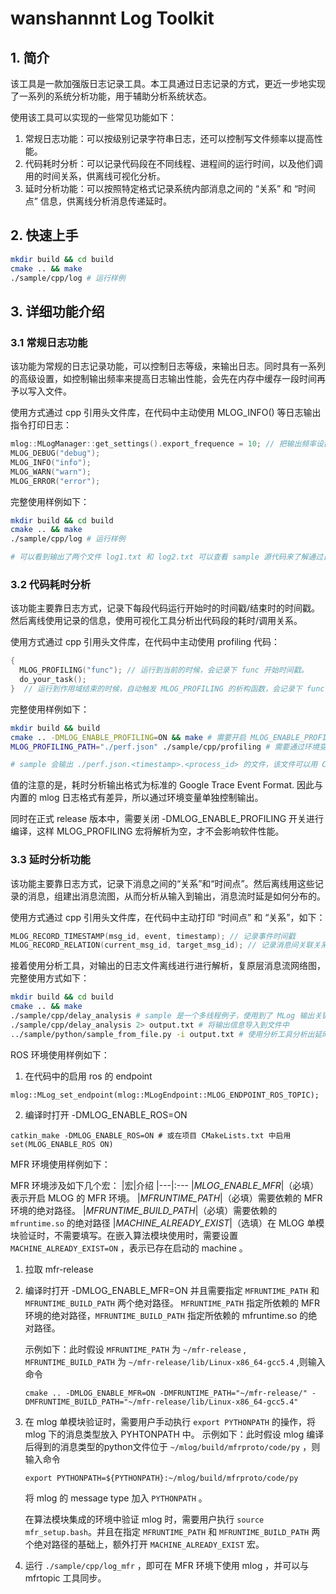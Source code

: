 # wanshannnt Log Toolkit

## 1. 简介

  该工具是一款加强版日志记录工具。本工具通过日志记录的方式，更近一步地实现了一系列的系统分析功能，用于辅助分析系统状态。

  使用该工具可以实现的一些常见功能如下：
  
  1. 常规日志功能：可以按级别记录字符串日志，还可以控制写文件频率以提高性能。
  2. 代码耗时分析：可以记录代码段在不同线程、进程间的运行时间，以及他们调用的时间关系，供离线可视化分析。
  3. 延时分析功能：可以按照特定格式记录系统内部消息之间的 “关系” 和 “时间点” 信息，供离线分析消息传递延时。

## 2. 快速上手

  ``` bash
  mkdir build && cd build
  cmake .. && make 
  ./sample/cpp/log # 运行样例
  ```

## 3. 详细功能介绍 

### 3.1 常规日志功能

  该功能为常规的日志记录功能，可以控制日志等级，来输出日志。同时具有一系列的高级设置，如控制输出频率来提高日志输出性能，会先在内存中缓存一段时间再予以写入文件。

  使用方式通过 cpp 引用头文件库，在代码中主动使用 MLOG_INFO() 等日志输出指令打印日志：

  ```cpp
  mlog::MLogManager::get_settings().export_frequence = 10; // 把输出频率设置为 10hz
  MLOG_DEBUG("debug"); 
  MLOG_INFO("info");
  MLOG_WARN("warn");
  MLOG_ERROR("error");
  ```

  完整使用样例如下：
  ```bash
  mkdir build && cd build
  cmake .. && make 
  ./sample/cpp/log # 运行样例

  # 可以看到输出了两个文件 log1.txt 和 log2.txt 可以查看 sample 源代码来了解通过日志等级来控制输出的原理。
  ```

### 3.2 代码耗时分析

  该功能主要靠日志方式，记录下每段代码运行开始时的时间戳/结束时的时间戳。然后离线使用记录的信息，使用可视化工具分析出代码段的耗时/调用关系。

  使用方式通过 cpp 引用头文件库，在代码中主动使用 profiling 代码：

  ```cpp
  {
    MLOG_PROFILING("func"); // 运行到当前的时候，会记录下 func 开始时间戳。
    do_your_task();
  }  // 运行到作用域结束的时候，自动触发 MLOG_PROFILING 的析构函数，会记录下 func 结束时间戳。
  ```
 
  完整使用样例如下：
  ```bash
  mkdir build && build
  cmake .. -DMLOG_ENABLE_PROFILING=ON && make # 需要开启 MLOG_ENABLE_PROFILING 的开关编译，否则不会生成 PROFILING 代码。
  MLOG_PROFILING_PATH="./perf.json" ./sample/cpp/profiling # 需要通过环境变量 MLOG_PROFILING_PATH 指定时间记录输出的文件路径，否则将没有日志输出打印。

  # sample 会输出 ./perf.json.<timestamp>.<process_id> 的文件，该文件可以用 Chrome 浏览器的链接 chrome://tracing 工具进行可视化解析。 
  ```
  
  值的注意的是，耗时分析输出格式为标准的 Google Trace Event Format. 因此与内置的 mlog 日志格式有差异，所以通过环境变量单独控制输出。

  同时在正式 release 版本中，需要关闭 -DMLOG_ENABLE_PROFILING 开关进行编译，这样 MLOG_PROFILING 宏将解析为空，才不会影响软件性能。
  

### 3.3 延时分析功能

  该功能主要靠日志方式，记录下消息之间的“关系”和“时间点”。然后离线用这些记录的消息，组建出消息流图，从而分析从输入到输出，消息流时延是如何分布的。

  使用方式通过 cpp 引用头文件库，在代码中主动打印 “时间点” 和 “关系”，如下：

  ```cpp
  MLOG_RECORD_TIMESTAMP(msg_id, event, timestamp); // 记录事件时间戳
  MLOG_RECORD_RELATION(current_msg_id, target_msg_id); // 记录消息间关联关系
  ```

  接着使用分析工具，对输出的日志文件离线进行进行解析，复原层消息流网络图，完整使用方式如下：
  
  ``` bash
  mkdir build && cd build
  cmake .. && make 
  ./sample/cpp/delay_analysis # sample 是一个多线程例子，使用到了 MLog 输出关键信息。
  ./sample/cpp/delay_analysis 2> output.txt # 将输出信息导入到文件中
  ../sample/python/sample_from_file.py -i output.txt # 使用分析工具分析出延时
  ```
  
  ROS 环境使用样例如下：
  
  1. 在代码中的启用 ros 的 endpoint
  ```
  mlog::MLog_set_endpoint(mlog::MLogEndpoint::MLOG_ENDPOINT_ROS_TOPIC); 
  ```

  2. 编译时打开 -DMLOG_ENABLE_ROS=ON
  ```
  catkin_make -DMLOG_ENABLE_ROS=ON # 或在项目 CMakeLists.txt 中启用 set(MLOG_ENABLE_ROS ON)
  ```

  MFR 环境使用样例如下：

  
  MFR 环境涉及如下几个宏：
  |宏|介绍
  |---|:---
  |*MLOG_ENABLE_MFR*|（必填）表示开启 MLOG 的 MFR 环境。
  |*MFRUNTIME_PATH*|（必填）需要依赖的 MFR 环境的绝对路径。
  |*MFRUNTIME_BUILD_PATH*|（必填）需要依赖的 `mfruntime.so` 的绝对路径
  |*MACHINE_ALREADY_EXIST*|（选填）在 MLOG 单模块验证时，不需要填写。在嵌入算法模块使用时，需要设置 `MACHINE_ALREADY_EXIST=ON` ，表示已存在启动的 machine 。
    
  1. 拉取 mfr-release
  2. 编译时打开 -DMLOG_ENABLE_MFR=ON 并且需要指定 `MFRUNTIME_PATH` 和 `MFRUNTIME_BUILD_PATH` 两个绝对路径。
  `MFRUNTIME_PATH` 指定所依赖的 MFR 环境的绝对路径，`MFRUNTIME_BUILD_PATH` 指定所依赖的 mfruntime.so 的绝对路径。

      示例如下：此时假设 `MFRUNTIME_PATH` 为 `~/mfr-release` , `MFRUNTIME_BUILD_PATH` 为 `~/mfr-release/lib/Linux-x86_64-gcc5.4` ,则输入命令
      ```
      cmake .. -DMLOG_ENABLE_MFR=ON -DMFRUNTIME_PATH="~/mfr-release/" -DMFRUNTIME_BUILD_PATH="~/mfr-release/lib/Linux-x86_64-gcc5.4"
      ```
3. 在 mlog 单模块验证时，需要用户手动执行 `export PYTHONPATH` 的操作，将 mlog 下的消息类型放入 PYHTONPATH 中。
      示例如下：此时假设 mlog 编译后得到的消息类型的python文件位于 `~/mlog/build/mfrproto/code/py` ，则输入命令
      ```
      export PYTHONPATH=${PYTHONPATH}:~/mlog/build/mfrproto/code/py
      ```
      将 mlog 的 message type 加入 `PYTHONPATH` 。

    在算法模块集成的环境中验证 mlog 时，需要用户执行 `source mfr_setup.bash`。并且在指定 `MFRUNTIME_PATH` 和 `MFRUNTIME_BUILD_PATH` 两个绝对路径的基础上，额外打开 `MACHINE_ALREADY_EXIST` 宏。
4. 运行 `./sample/cpp/log_mfr` ，即可在 MFR 环境下使用 mlog ，并可以与 mfrtopic 工具同步。